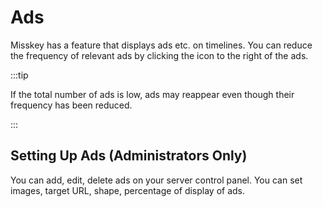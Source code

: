 # Ads

Misskey has a feature that displays ads etc. on timelines.
You can reduce the frequency of relevant ads by clicking the icon to the right of the ads.

:::tip

If the total number of ads is low, ads may reappear even though their frequency has been reduced.

:::

## Setting Up Ads (Administrators Only)

You can add, edit, delete ads on your server control panel. You can set images, target URL, shape, percentage of display of ads.
